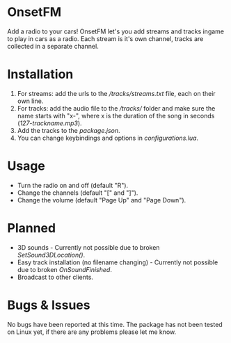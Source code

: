 # OnsetFM
Add a radio to your cars! OnsetFM let's you add streams and tracks ingame to play in cars as a radio. Each stream is it's own channel, tracks are collected in a separate channel.

# Installation
1. For streams: add the urls to the */tracks/streams.txt* file, each on their own line.
1. For tracks: add the audio file to the */tracks/* folder and make sure the name starts with "x-", where x is the duration of the song in seconds (*127-trackname.mp3*).
1. Add the tracks to the *package.json*.
1. You can change keybindings and options in *configurations.lua*.

# Usage
- Turn the radio on and off (default "R").
- Change the channels (default "[" and "]").
- Change the volume (default "Page Up" and "Page Down").

# Planned
- 3D sounds - Currently not possible due to broken *SetSound3DLocation()*.
- Easy track installation (no filename changing) - Currently not possible due to broken *OnSoundFinished*.
- Broadcast to other clients.

# Bugs & Issues
No bugs have been reported at this time. The package has not been tested on Linux yet, if there are any problems please let me know.